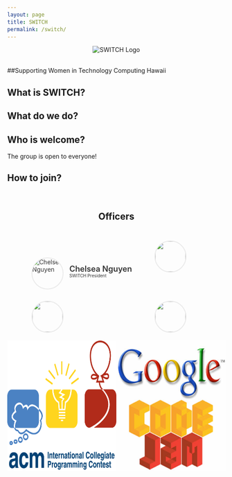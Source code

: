 ```yaml
---
layout: page
title: SWITCH
permalink: /switch/
---
```


<center>
	<figure class="full">
	  <img height="300px" src="/assets/img/logos/placeholder.png" title="SWITCH Logo" alt="SWITCH Logo">
	</figure>
</center>
<br>
##Supporting Women in Technology Computing Hawaii

## What is SWITCH?


## What do we do?


## Who is welcome?
The group is open to everyone!

## How to join?


<br>

<center>
	<h2>Officers</h2>
</center>

<style>
	#officers-container {
		width: 130%;
		max-width: 900px;
		padding: 0 20px;
		box-sizing: border-box;
		margin: auto;
		text-align: center;
	}	
	#officers-container .officer {
		width: 280px;
		height: 100px;
		display: inline-block;
		color: #333;
		text-align: left;
		transition: transform .1s;
	}
	#officers-container .officer img {
		margin: 25px 10px;
		height: 70px;
		width: 70px;
		border: 2px solid #eaeaea;
		display: inline-block;
		border-radius: 50%;
	}
	#officers-container .officer .info {
		display: inline-block;
		vertical-align: top;
		width: 180px;
	}
	#officers-container .officer .info h2 {
		margin: 0;
		padding: 0;
		margin-top: 35px;
		font-weight: 600;
		display: inline-block;
		font-size: 1.3em;
		line-height: 1.8em;
		/* Font-Family Missing */
	}
	#officers-container .officer .info p {
		display: inline-block;
	 	/* Font-Family Missing */
	 	margin: 0;
	 	margin-top: -5px;
	 	font-size: .7em;
	 	vertical-align: top;
	}
</style>

<div id="officers-container">
	<div class="officer">
		<img src="/assets/img/officers/placeholder.png" alt="Chelsea Nguyen">
		<div class="info">
			<h2>Chelsea Nguyen</h2>
			<br />
			<p>SWITCH President</p>
		</div>
	</div>
	<div class="officer">
		<img src="/assets/img/officers/RobertLemon.png" alt="">
		<div class="info">
			<h2></h2>
			<br>
			<p></p>
		</div>
	</div>
		<div class="officer">
  		<img src="/assets/img/officers/placeholder.png" alt="">
  		<div class="info">
  			<h2></h2>
  			<br>
  			<p></p>
  		</div>
  	</div>
	  	<div class="officer">
  		<img src="/assets/img/officers/placeholder.png" alt="">
  		<div class="info">
  			<h2></h2>
  			<br>
  			<p></p>
  		</div>
  	</div>
</div>

<br>

<center>
	<style>
		.column {
			float: left;
			width: 50%;
		}
		.row:after {
			content: "";
			display: table;
			clear: both;
		}
	</style>
	<div class="row">
		<div class="column">
			<img height="300px" width="300px" src="/assets/img/logos/icpc.png" title="ICPC Logo" alt="ICPC Logo">
		</div>
		<div class="column">
			<img height="300px" width="300px" src="/assets/img/logos/google-codejam.jpg" title="Google Codejam Logo" alt="Google Codejam Logo">
		</div>
	</div>
</center>
